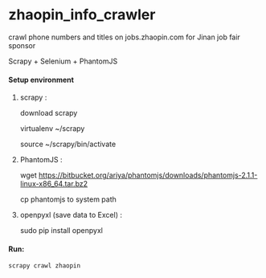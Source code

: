 # zhaopin_info_crawler
crawl phone numbers and titles on jobs.zhaopin.com for Jinan job fair sponsor

Scrapy + Selenium + PhantomJS

#### Setup environment
1. scrapy : 

    download scrapy

    virtualenv ~/scrapy

    source ~/scrapy/bin/activate

2. PhantomJS :

    wget https://bitbucket.org/ariya/phantomjs/downloads/phantomjs-2.1.1-linux-x86_64.tar.bz2

    cp phantomjs to system path

3.  openpyxl (save data to Excel) :
  
    sudo pip  install openpyxl

#### Run:

    scrapy crawl zhaopin
